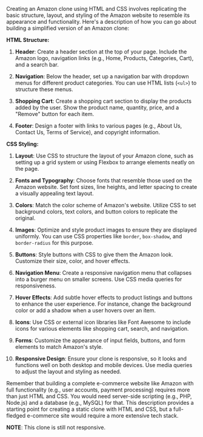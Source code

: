 Creating an Amazon clone using HTML and CSS involves replicating the basic structure, layout, and styling of the Amazon website to resemble its appearance and functionality. Here's a description of how you can go about building a simplified version of an Amazon clone:

**HTML Structure:**

1. **Header**: Create a header section at the top of your page. Include the Amazon logo, navigation links (e.g., Home, Products, Categories, Cart), and a search bar.

2. **Navigation**: Below the header, set up a navigation bar with dropdown menus for different product categories. You can use HTML lists (`<ul>`) to structure these menus.

3. **Shopping Cart**: Create a shopping cart section to display the products added by the user. Show the product name, quantity, price, and a "Remove" button for each item.

4. **Footer**: Design a footer with links to various pages (e.g., About Us, Contact Us, Terms of Service), and copyright information.

**CSS Styling:**

1. **Layout**: Use CSS to structure the layout of your Amazon clone, such as setting up a grid system or using Flexbox to arrange elements neatly on the page.

2. **Fonts and Typography**: Choose fonts that resemble those used on the Amazon website. Set font sizes, line heights, and letter spacing to create a visually appealing text layout.

3. **Colors**: Match the color scheme of Amazon's website. Utilize CSS to set background colors, text colors, and button colors to replicate the original.

4. **Images**: Optimize and style product images to ensure they are displayed uniformly. You can use CSS properties like `border`, `box-shadow`, and `border-radius` for this purpose.

5. **Buttons**: Style buttons with CSS to give them the Amazon look. Customize their size, color, and hover effects.

6. **Navigation Menu**: Create a responsive navigation menu that collapses into a burger menu on smaller screens. Use CSS media queries for responsiveness.

7. **Hover Effects**: Add subtle hover effects to product listings and buttons to enhance the user experience. For instance, change the background color or add a shadow when a user hovers over an item.

8. **Icons**: Use CSS or external icon libraries like Font Awesome to include icons for various elements like shopping cart, search, and navigation.

9. **Forms**: Customize the appearance of input fields, buttons, and form elements to match Amazon's style.

10. **Responsive Design**: Ensure your clone is responsive, so it looks and functions well on both desktop and mobile devices. Use media queries to adjust the layout and styling as needed.

Remember that building a complete e-commerce website like Amazon with full functionality (e.g., user accounts, payment processing) requires more than just HTML and CSS. You would need server-side scripting (e.g., PHP, Node.js) and a database (e.g., MySQL) for that. This description provides a starting point for creating a static clone with HTML and CSS, but a full-fledged e-commerce site would require a more extensive tech stack.

**NOTE**:
This clone is still not responsive.
